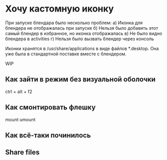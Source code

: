 # Хочу кастомную иконку

При запуске блендара было несколько проблем:
a) Иконка для блендера не отображалась при запуске
б) Нельзя было добавить этот самый блендер в избранное, но иконка отображалась
в) Не было видно блендера в activities
г) Нельзя было вызвать блендер через консоль

Иконки хранятся в /usr/share/applications в виде файлов *.desktop.
Она уже была в стандартной поставке вместе с блендером.

WIP

## Как зайти в режим без визуальной оболочки

ctrl + alt + f2

## Как смонтировать флешку

mount
umount

## Как всё-таки починилось

## Share files

